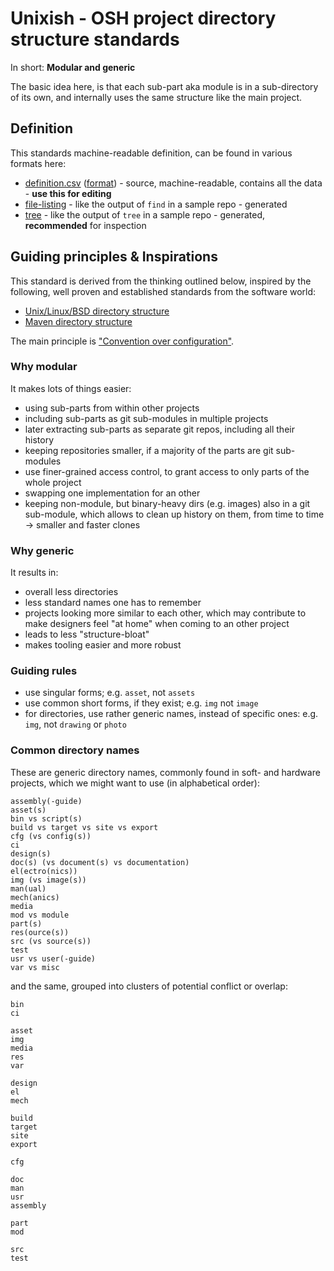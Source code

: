 <!--
SPDX-FileCopyrightText: 2022 Robin Vobruba <hoijui.quaero@gmail.com>
SPDX-License-Identifier: GFDL-1.3-or-later
-->

# Unixish - OSH project directory structure standards

In short: **Modular and generic**

The basic idea here,
is that each sub-part aka module is in a sub-directory of its own,
and internally uses the same structure like the main project.

## Definition

This standards machine-readable definition,
can be found in various formats here:

- [definition.csv](definition.csv)
  ([format](../../definition_format.md))
  \- source, machine-readable, contains all the data
  \- **use this for editing**
- [file-listing](
  https://software.development.fabcity.hamburg/template-osh-repo-structure-minimal/mod/unixish/listing.txt)
  \- like the output of `find` in a sample repo
  \- generated
- [tree](
  https://software.development.fabcity.hamburg/template-osh-repo-structure-minimal/mod/unixish/tree.html)
  \- like the output of `tree` in a sample repo
  \- generated, **recommended** for inspection

## Guiding principles & Inspirations

This standard is derived from the thinking outlined below,
inspired by the following, well proven and established standards
from the software world:

- [Unix/Linux/BSD directory structure](
  https://en.wikipedia.org/wiki/Filesystem_Hierarchy_Standard)
- [Maven directory structure](
  https://maven.apache.org/guides/introduction/introduction-to-the-standard-directory-layout.html)

The main principle is ["Convention over configuration"](
https://en.wikipedia.org/wiki/Convention_over_configuration).

### Why modular

It makes lots of things easier:

- using sub-parts from within other projects
- including sub-parts as git sub-modules in multiple projects
- later extracting sub-parts as separate git repos,
  including all their history
- keeping repositories smaller,
  if a majority of the parts are git sub-modules
- use finer-grained access control,
  to grant access to only parts of the whole project
- swapping one implementation for an other
- keeping non-module, but binary-heavy dirs (e.g. images)
  also in a git sub-module,
  which allows to clean up history on them,
  from time to time\
  -> smaller and faster clones

### Why generic

It results in:

- overall less directories
- less standard names one has to remember
- projects looking more similar to each other,
  which may contribute to make designers feel "at home"
  when coming to an other project
- leads to less "structure-bloat"
- makes tooling easier and more robust

### Guiding rules

- use singular forms;
  e.g. `asset`, not `assets`
- use common short forms, if they exist;
  e.g. `img` not `image`
- for directories, use rather generic names,
  instead of specific ones:
  e.g. `img`, not `drawing` or `photo`

### Common directory names

These are generic directory names,
commonly found in soft- and hardware projects,
which we might want to use (in alphabetical order):

```csv
assembly(-guide)
asset(s)
bin vs script(s)
build vs target vs site vs export
cfg (vs config(s))
ci
design(s)
doc(s) (vs document(s) vs documentation)
el(ectro(nics))
img (vs image(s))
man(ual)
mech(anics)
media
mod vs module
part(s)
res(ource(s))
src (vs source(s))
test
usr vs user(-guide)
var vs misc
```

and the same, grouped into clusters of potential conflict or overlap:

```csv
bin
ci

asset
img
media
res
var

design
el
mech

build
target
site
export

cfg

doc
man
usr
assembly

part
mod

src
test
```

